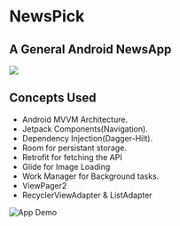 # NewsPick
## A General Android NewsApp 
![](Demo.gif)
## Concepts Used
* Android MVVM Architecture.
* Jetpack Components(Navigation).
* Dependency Injection(Dagger-Hilt).
* Room for persistant storage.
* Retrofit for fetching the API
* Glide for Image Loading
* Work Manager for Background tasks.
* ViewPager2
* RecyclerViewAdapter & ListAdapter

![App Demo](demo.gif)
